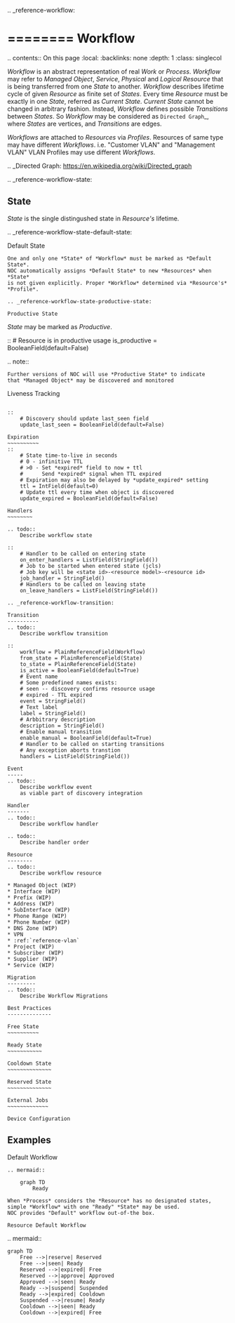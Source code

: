 .. _reference-workflow:

========
Workflow
========
.. contents:: On this page
    :local:
    :backlinks: none
    :depth: 1
    :class: singlecol

*Workflow* is an abstract representation of real *Work* or *Process*.
*Workflow* may refer to *Managed Object*, *Service*, *Physical* and
*Logical Resource* that is being transferred from one *State* to another.
*Workflow* describes lifetime cycle of given *Resource* as finite
set of *States*. Every time *Resource* must be exactly in one *State*,
referred as *Current State*. *Current State* cannot be changed in
arbitrary fashion. Instead, *Workflow* defines possible *Transitions*
between *States*. So *Workflow* may be considered as `Directed Graph`_,
where *States* are vertices, and *Transitions* are edges.

*Workflows* are attached to *Resources* via *Profiles*. Resources
of same type may have different *Workflows*. i.e. "Customer VLAN"
and "Management VLAN" VLAN Profiles may use different *Workflows*.

.. _Directed Graph: https://en.wikipedia.org/wiki/Directed_graph

.. _reference-workflow-state:

State
-----
*State* is the single distingushed state in *Resource's* lifetime.

.. _reference-workflow-state-default-state:

Default State
~~~~~~~~~~~~~
One and only one *State* of *Workflow* must be marked as *Default State*.
NOC automatically assigns *Default State* to new *Resources* when *State*
is not given explicitly. Proper *Workflow* determined via *Resource's*
*Profile*.

.. _reference-workflow-state-productive-state:

Productive State
~~~~~~~~~~~~~~~~
*State* may be marked as *Productive*.

::
    # Resource is in productive usage
    is_productive = BooleanField(default=False)

.. note::

    Further versions of NOC will use *Productive State* to indicate
    that *Managed Object* may be discovered and monitored

Liveness Tracking
~~~~~~~~~~~~~~~~~

::
    # Discovery should update last_seen field
    update_last_seen = BooleanField(default=False)

Expiration
~~~~~~~~~~
::
    # State time-to-live in seconds
    # 0 - infinitive TTL
    # >0 - Set *expired* field to now + ttl
    #      Send *expired* signal when TTL expired
    # Expiration may also be delayed by *update_expired* setting
    ttl = IntField(default=0)
    # Update ttl every time when object is discovered
    update_expired = BooleanField(default=False)

Handlers
~~~~~~~~

.. todo::
    Describe workflow state

::
    # Handler to be called on entering state
    on_enter_handlers = ListField(StringField())
    # Job to be started when entered state (jcls)
    # Job key will be <state id>-<resource model>-<resource id>
    job_handler = StringField()
    # Handlers to be called on leaving state
    on_leave_handlers = ListField(StringField())

.. _reference-workflow-transition:

Transition
----------
.. todo::
    Describe workflow transition

::
    workflow = PlainReferenceField(Workflow)
    from_state = PlainReferenceField(State)
    to_state = PlainReferenceField(State)
    is_active = BooleanField(default=True)
    # Event name
    # Some predefined names exists:
    # seen -- discovery confirms resource usage
    # expired - TTL expired
    event = StringField()
    # Text label
    label = StringField()
    # Arbbitrary description
    description = StringField()
    # Enable manual transition
    enable_manual = BooleanField(default=True)
    # Handler to be called on starting transitions
    # Any exception aborts transtion
    handlers = ListField(StringField())

Event
-----
.. todo::
    Describe workflow event
    as viable part of discovery integration

Handler
-------
.. todo::
    Describe workflow handler

.. todo::
    Describe handler order

Resource
--------
.. todo::
    Describe workflow resource

* Managed Object (WIP)
* Interface (WIP)
* Prefix (WIP)
* Address (WIP)
* SubInterface (WIP)
* Phone Range (WIP)
* Phone Number (WIP)
* DNS Zone (WIP)
* VPN
* :ref:`reference-vlan`
* Project (WIP)
* Subscriber (WIP)
* Supplier (WIP)
* Service (WIP)

Migration
---------
.. todo::
    Describe Workflow Migrations

Best Practices
--------------

Free State
~~~~~~~~~~

Ready State
~~~~~~~~~~~

Cooldown State
~~~~~~~~~~~~~~

Reserved State
~~~~~~~~~~~~~~

External Jobs
~~~~~~~~~~~~~

Device Configuration
~~~~~~~~~~~~~~~~~~~~

Examples
--------

Default Workflow
~~~~~~~~~~~~~~~~
.. mermaid::

    graph TD
        Ready

When *Process* considers the *Resource* has no designated states,
simple *Workflow* with one "Ready" *State* may be used.
NOC provides "Default" workflow out-of-the box.

Resource Default Workflow
~~~~~~~~~~~~~~~~~~~~~~~~~
.. mermaid::

    graph TD
        Free -->|reserve| Reserved
        Free -->|seen| Ready
        Reserved -->|expired| Free
        Reserved -->|approve| Approved
        Approved -->|seen| Ready
        Ready -->|suspend| Suspended
        Ready -->|expired| Cooldown
        Suspended -->|resume| Ready
        Cooldown -->|seen| Ready
        Cooldown -->|expired| Free

